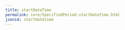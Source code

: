 ```yaml
---
title: startDateTime
permalink: core/SpecifiedPeriod.startDateTime.html
jsonid: startdatetime
---
```

